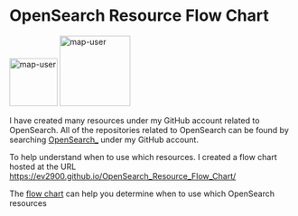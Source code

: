 # OpenSearch Resource Flow Chart

 <img width="85" alt="map-user" src="https://img.shields.io/badge/views-594-green"> <img width="125" alt="map-user" src="https://img.shields.io/badge/unique visits-231-green">

I have created many resources under my GitHub account related to OpenSearch. All of the repositories related to OpenSearch can be found by searching [OpenSearch_](https://github.com/ev2900?tab=repositories&q=OpenSearch_&type=&language=&sort=) under my GitHub account.

To help understand when to use which resources. I created a flow chart hosted at the URL https://ev2900.github.io/OpenSearch_Resource_Flow_Chart/

The [flow chart](https://ev2900.github.io/OpenSearch_Resource_Flow_Chart/) can help you determine when to use which OpenSearch resources
